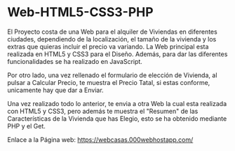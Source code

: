 # Web-HTML5-CSS3-PHP

El Proyecto costa de una Web para el alquiler de Viviendas en diferentes ciudades, dependiendo de la localización, el tamaño de la vivienda y los extras que quieras incluir el precio va variando. La Web principal esta realizada en HTML5 y CSS3 para el Diseño. Además, para dar las diferentes funcionalidades se ha realizado en JavaScript.

Por otro lado, una vez rellenado el formulario de elección de Vivienda, al pulsar a Calcular Precio, te muestra el Precio Tatal, si estas conforme, unicamente hay que dar a Enviar.

Una vez realizado todo lo anterior, te envia a otra Web la cual esta realizada con HTML5 y CSS3, pero además te muestra el "Resumen" de las Características de la Vivienda que has Elegio, esto se ha obtenido mediante PHP y el Get.

Enlace a la Página web: https://webcasas.000webhostapp.com/
